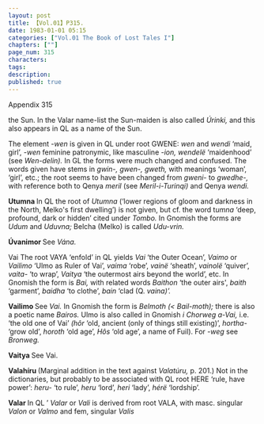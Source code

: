 ```yaml
---
layout: post
title: 【Vol.01】P315.
date: 1983-01-01 05:15
categories: ["Vol.01 The Book of Lost Tales I"]
chapters: [""]
page_num: 315
characters: 
tags: 
description: 
published: true
---
```


<p style="text-indent: 0;">
Appendix 315
</p>

the Sun. In the Valar name-list the Sun-maiden is also called <I>Úrinki,</I> and this also appears in QL as a name of the Sun.

The element <I>-wen</I> is given in QL under root GWENE: <I>wen</I> and <I>wendi</I> ‘maid, girl’, <I>-wen</I> feminine patronymic, like masculine <I>-ion, wendelë</I> ‘maidenhood’ (see <I>Wen-delin).</I> In GL the forms were much changed and confused. The words given have stems in <I>gwin-, gwen-, gweth,</I> with meanings ‘woman’, ‘girl’, etc.; the root seems to have been changed from <I>gweni-</I> to <I>gwedhe-,</I> with reference both to Qenya <I>meril</I> (see <I>Meril-i-Turinqi)</I> and Qenya <I>wendi.</I>

<B>Utumna   </B>In QL the root of <I>Utumna</I> (‘lower regions of gloom and darkness in the North, Melko's first dwelling’) is not given, but cf. the word t<I>umna</I> ‘deep, profound, dark or hidden’ cited under <I>Tombo.</I> In Gnomish the forms are <I>Udum</I> and <I>Uduvna;</I> Belcha (Melko) is called <I>Udu-vrin.</I>

<B>Úvanimor  </B>See <I>Vána.</I>

Vai   The root VAYA ‘enfold’ in QL yields <I>Vai</I> ‘the Outer Ocean’, <I>Vaimo</I> or <I>Vailimo</I> ‘Ulmo as Ruler of Vai’, <I>vaima</I> ‘robe’, <I>vainë</I> ‘sheath’, <I>vainolë</I> ‘quiver’, <I>vaita-</I> ‘to wrap’, <I>Vaitya</I> ‘the outermost airs beyond the world’, etc. In Gnomish the form is <I>Bai,</I> with related words <I>Baithon</I> ‘the outer airs', <I>baith</I> ‘garment’, <I>baidha</I> ‘to clothe’, <I>bain</I> ‘clad (Q. <I>vaina)’.</I>

<B>Vailimo   </B>See <I>Vai.</I> In Gnomish the form is <I>Belmoth (< Bail-moth);</I> there is also a poetic name <I>Bairos.</I> Ulmo is also called in Gnomish <I>i Chorweg a-Vai,</I> i.e. ‘the old one of Vai’ <I>(hôr</I> ‘old, ancient (only of things still existing)’, <I>hortha-</I> ‘grow old’, <I>horoth</I> ‘old age’, <I>Hôs</I> ‘old age’, a name of Fuil). For <I>-weg</I> see <I>Bronweg.</I>

<B>Vaitya   </B>See Vai.

<B>Valahíru   </B>(Marginal addition in the text against <I>Valatúru,</I> p. 201.) Not in the dictionaries, but probably to be associated with QL root HERE ‘rule, have power’: <I>heru-</I> ‘to rule’, <I>heru</I> ‘lord’, <I>heri</I> ‘lady’, <I>hérë</I> ‘lordship’.

<B>Valar  </B>In QL ’ <I>Valar</I> or <I>Vali</I> is derived from root VALA, with masc. singular <I>Valon</I> or <I>Valmo</I> and fem, singular <I>Valis</I>

